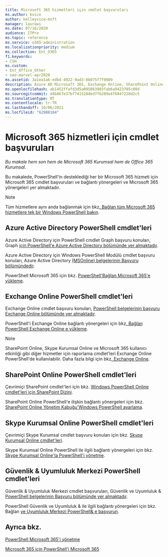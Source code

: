 ```yaml
---
title: Microsoft 365 hizmetleri için cmdlet başvuruları
ms.author: kvice
author: kelleyvice-msft
manager: laurawi
ms.date: 07/16/2020
audience: ITPro
ms.topic: reference
ms.service: o365-administration
ms.localizationpriority: medium
ms.collection: Ent_O365
f1.keywords:
- CSH
ms.custom:
- Ent_Office_Other
- seo-marvel-apr2020
ms.assetid: 3a1ea1a6-edbd-4922-9ad3-0b075f7f9009
description: Azure AD Microsoft 365, Exchange Online, SharePoint Online, Skype Kurumsal Online ve Güvenlik ve Uyumluluk için PowerShell cmdlet başvurularını & bulun.
ms.openlocfilehash: ab1452ffafd3d5a095063903fab6a9423705c08d
ms.sourcegitcommit: d4b867e37bf741528ded7fb289e4f6847228d2c5
ms.translationtype: MT
ms.contentlocale: tr-TR
ms.lasthandoff: 10/06/2021
ms.locfileid: "62988184"
---
```

# <a name="cmdlet-references-for-microsoft-365-services"></a>Microsoft 365 hizmetleri için cmdlet başvuruları

*Bu makale hem son hem de Microsoft 365 Kurumsal hem de Office 365 Kurumsal.*

Bu makalede, PowerShell'in desteklediği her bir Microsoft 365 hizmeti için Microsoft 365 cmdlet başvuruları ve bağlantı yönergeleri ve Microsoft 365 yönergeleri yer almaktadır.

> [!NOTE]
> Tüm hizmetlere aynı anda bağlanmak için bkz[. Bağlan tüm Microsoft 365 hizmetlere tek bir Windows PowerShell bakın](connect-to-all-microsoft-365-services-in-a-single-windows-powershell-window.md).

## <a name="azure-active-directory-powershell-cmdlets"></a>Azure Active Directory PowerShell cmdlet'leri

Azure Active Directory için PowerShell cmdlet Graph başvuru konuları, Graph [için PowerShell'e Azure Active Directory bölümünde yer almaktadır](/powershell/azure/active-directory/install-adv2).

Azure Active Directory için Windows PowerShell Modülü cmdlet başvuru konuları, Azure Active Directory [(MSOnline) belgelerinin Başvuru bölümündedir](/powershell/azure/active-directory/overview).

PowerShell Microsoft 365 için bkz. [PowerShell'Bağlan Microsoft 365'e yükleme](connect-to-microsoft-365-powershell.md).

## <a name="exchange-online-powershell-cmdlets"></a>Exchange Online PowerShell cmdlet'leri

Exchange Online cmdlet başvuru konuları, [PowerShell belgelerinin başvuru Exchange Online bölümünde yer almaktadır](/powershell/exchange/exchange-online-powershell).

PowerShell'i Exchange Online bağlantı yönergeleri için bkz[. Bağlan PowerShell Exchange Online e yükleme](/powershell/exchange/connect-to-exchange-online-powershell).

> [!NOTE]
> SharePoint Online, Skype Kurumsal Online ve Microsoft 365 kullanıcı etkinliği gibi diğer hizmetler için raporlama cmdlet'leri Exchange Online PowerShell'de kullanılabilir. Daha fazla bilgi için bkz[. Exchange Online](/powershell/exchange/exchange-online-powershell).

## <a name="sharepoint-online-powershell-cmdlets"></a>SharePoint Online PowerShell cmdlet'leri

Çevrimiçi SharePoint cmdlet'leri için bkz. [Windows PowerShell Online cmdlet'leri için SharePoint Dizini](/powershell/module/sharepoint-online/).

SharePoint Online PowerShell'e ilişkin bağlantı yönergeleri için bkz. [SharePoint Online Yönetim Kabuğu'Windows PowerShell ayarlama](/powershell/sharepoint/sharepoint-online/connect-sharepoint-online).

## <a name="skype-for-business-online-powershell-cmdlets"></a>Skype Kurumsal Online PowerShell cmdlet'leri

Çevrimiçi Skype Kurumsal cmdlet başvuru konuları için bkz. [Skype Kurumsal Online cmdlet'leri](/previous-versions//mt228132(v=technet.10)).

Skype Kurumsal Online PowerShell ile ilgili bağlantı yönergeleri için bkz. [Skype Kurumsal Online'la PowerShell'i yönetme](manage-skype-for-business-online-with-microsoft-365-powershell.md).

## <a name="security--compliance-center-powershell-cmdlets"></a>Güvenlik & Uyumluluk Merkezi PowerShell cmdlet'leri

Güvenlik & Uyumluluk Merkezi cmdlet başvuruları, Güvenlik ve Uyumluluk & [PowerShell belgelerinin Başvuru bölümünde yer almaktadır](/powershell/exchange/scc-powershell).

PowerShell Güvenlik ve Uyumluluk & ile ilgili bağlantı yönergeleri için bkz. Bağlan [ve Uyumluluk Merkezi PowerShell& e başvurun](/powershell/exchange/connect-to-scc-powershell).

## <a name="see-also"></a>Ayrıca bkz.

[PowerShell Microsoft 365'i yönetme](manage-microsoft-365-with-microsoft-365-powershell.md)

[Microsoft 365 için PowerShell'i Microsoft 365](getting-started-with-microsoft-365-powershell.md)